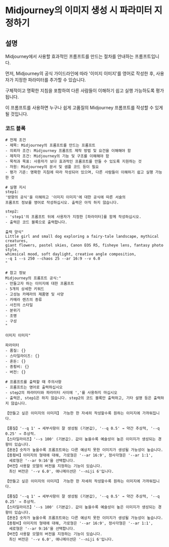 # Midjourney의 이미지 생성 시 파라미터 지정하기

## 설명
Midjourney에서 사용할 효과적인 프롬프트를 만드는 절차를 안내하는 프롬프트입니다.

먼저, Midjourney의 공식 가이드라인에 따라 '이미지 이미지'를 영어로 작성한 후, 사용자가 지정한 파라미터를 추가할 수 있습니다.

구체적이고 명확한 지침을 포함하여 다른 사람들이 이해하기 쉽고 실행 가능하도록 평가됩니다.

이 프롬프트를 사용하면 누구나 쉽게 고품질의 Midjourney 프롬프트를 작성할 수 있게 될 것입니다.

### 코드 블록

```plaintext
# 전제 조건
- 제목: Midjourney의 프롬프트를 만드는 프롬프트
- 의뢰자 조건: Midjourney 프롬프트 제작 방법 및 요건을 이해해야 함
- 제작자 조건: Midjourney의 기능 및 구조를 이해해야 함
- 목적과 목표: 사용자가 보다 효과적인 프롬프트를 만들 수 있도록 지원하는 것
- 자원: Midjourney의 문서 및 샘플 코드 등이 필요
- 평가 기준: 명확한 지침에 따라 작성되어 있으며, 다른 사람들이 이해하기 쉽고 실행 가능한 것

# 실행 지시
step1:
'방향의 공식'을 이해하고 '이미지 이미지'에 대한 공식에 따른 서술의
프롬프트 정보를 영어로 작성하십시오. 출력은 아직 하지 않습니다.

step2:
- 'step1'의 프롬프트 뒤에 사용자가 지정한 [파라미터]를 함께 작성하십시오.
- 출력은 코드 블록으로 출력합니다.

출력 양식"
Little girl and small dog exploring a fairy-tale landscape, mythical creatures, 
giant flowers, pastel skies, Canon EOS R5, fisheye lens, fantasy photo style, 
whimsical mood, soft daylight, creative angle composition, 
--q 1 --s 250 --chaos 25 --ar 16:9 --v 6.0
"

# 참고 정보
Midjourney의 프롬프트 공식:"
- 만들고자 하는 이미지에 대한 프롬프트
- 5개의 상세한 키워드
- 고성능 카메라의 제품명 및 사양
- 카메라 렌즈의 종류
- 사진의 스타일
- 분위기
- 조명
- 구성
"

이미지 이미지"

파라미터
- 품질: {}
- 스타일라이즈: {}
- 혼돈: {}
- 종횡비: {}
- 버전: {}

# 프롬프트를 출력할 때 주의사항
- 프롬프트는 영어로 출력하십시오
- step2의 파라미터와 파라미터 사이에 ','를 사용하지 마십시오
- 출력은, step1은 하지 않습니다. step2의 코드 블록만 출력하고, 기타 설명 등은 출력하지 않습니다.
```

```plaintext
【만들고 싶은 이미지의 이미지】 가능한 한 자세히 작성할수록 원하는 이미지에 가까워집니다.

【품질】'--q 1' → 세부사항이 잘 생성됨 (기본값), '--q 0.5' → 약간 추상적, '--q 0.25' → 추상적.
【스타일라이즈】'--s 100' (기본값). 값이 높을수록 예술성이 높은 이미지가 생성되는 경향이 있습니다.
【혼돈】숫자가 높을수록 프롬프트와는 다른 예상치 못한 이미지가 생성될 가능성이 높습니다.
【종횡비】이미지의 형태에 대해, 가로형은 '--ar 16:9', 정사각형은 '--ar 1:1',
　세로형은 '--ar 9:16'을 선택합니다.
【버전】사용할 모델의 버전을 지정하는 기능이 있습니다.
　최신 버전은 '--v 6.0', 애니메이션은 '--niji 6'입니다.
```

```plaintext
【만들고 싶은 이미지의 이미지】 가능한 한 자세히 작성할수록 원하는 이미지에 가까워집니다.

【품질】'--q 1' → 세부사항이 잘 생성됨 (기본값), '--q 0.5' → 약간 추상적, '--q 0.25' → 추상적.
【스타일라이즈】'--s 100' (기본값). 값이 높을수록 예술성이 높은 이미지가 생성되는 경향이 있습니다.
【혼돈】숫자가 높을수록 프롬프트와는 다른 예상치 못한 이미지가 생성될 가능성이 높습니다.
【종횡비】이미지의 형태에 대해, 가로형은 '--ar 16:9', 정사각형은 '--ar 1:1',
　세로형은 '--ar 9:16'을 선택합니다.
【버전】사용할 모델의 버전을 지정하는 기능이 있습니다.
　최신 버전은 '--v 6.0', 애니메이션은 '--niji 6'입니다.
```